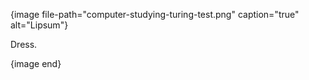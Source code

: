{image file-path="computer-studying-turing-test.png" caption="true" alt="Lipsum"}

Dress.

{image end}
